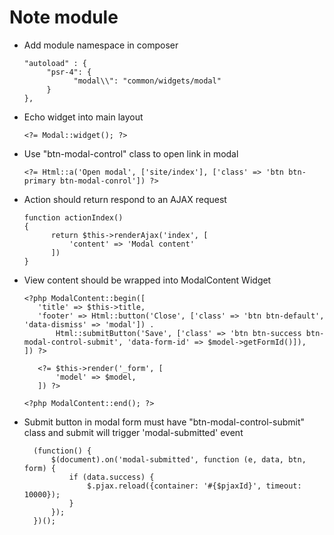 # Note module

* Add module namespace in composer
            
      "autoload" : {
           "psr-4": {
                 "modal\\": "common/widgets/modal"
           }
      },
      
* Echo widget into main layout
        
      <?= Modal::widget(); ?>
      
* Use "btn-modal-control" class to open link in modal
                
      <?= Html::a('Open modal', ['site/index'], ['class' => 'btn btn-primary btn-modal-conrol']) ?>
 
* Action should return respond to an AJAX request
        
      function actionIndex()
      {
            return $this->renderAjax('index', [
                'content' => 'Modal content'
            ])
      }
      
* View content should be wrapped into ModalContent Widget

      <?php ModalContent::begin([
         'title' => $this->title,
         'footer' => Html::button('Close', ['class' => 'btn btn-default', 'data-dismiss' => 'modal']) .
             Html::submitButton('Save', ['class' => 'btn btn-success btn-modal-control-submit', 'data-form-id' => $model->getFormId()]),
      ]) ?>
     
         <?= $this->render('_form', [
             'model' => $model,
         ]) ?>
     
      <?php ModalContent::end(); ?>
      
* Submit button in modal form must have "btn-modal-control-submit" class and submit will trigger 'modal-submitted' event

        (function() {
            $(document).on('modal-submitted', function (e, data, btn, form) {
                if (data.success) {
                    $.pjax.reload({container: '#{$pjaxId}', timeout: 10000});
                }
            });
        })();